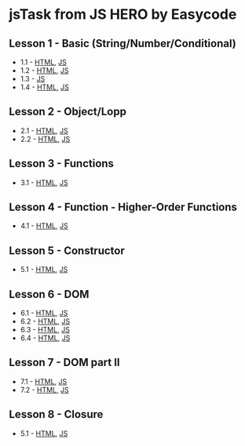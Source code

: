 # jsTask from JS HERO by Easycode

## Lesson 1 - Basic (String/Number/Conditional) <br>
* 1.1 - <a href="https://dmitriymk.github.io/jsTask/lesson-1/1.1-string.html">HTML</a>, <a href="https://github.com/DmitriyMK/jsTask/blob/master/lesson-1/1.1-string.js">JS</a> <br>
* 1.2 - <a href="https://dmitriymk.github.io/jsTask/lesson-1/1.2-math.html">HTML</a>, <a href="https://github.com/DmitriyMK/jsTask/blob/master/lesson-1/1.2-math.js">JS</a> <br> 
* 1.3 - <a href="https://github.com/DmitriyMK/jsTask/blob/master/lesson-1/2.1-typeConversion.js">JS</a><br> 
* 1.4 - <a href="https://dmitriymk.github.io/jsTask/lesson-1/2.2-conditional.html">HTML</a>, <a href="https://github.com/DmitriyMK/jsTask/blob/master/lesson-1/2.2.-conditional.js">JS</a> <br>

## Lesson 2 - Object/Lopp <br>
* 2.1 - <a href="https://dmitriymk.github.io/jsTask/lesson-2/2.1-objects.html">HTML</a>, <a href="https://github.com/DmitriyMK/jsTask/blob/master/lesson-2/2.1-objects.js">JS</a> <br>
* 2.2 - <a href="https://dmitriymk.github.io/jsTask/lesson-2/3.1-cycle.html">HTML</a>, <a href="https://github.com/DmitriyMK/jsTask/blob/master/lesson-2/3.1-cycle.js">JS</a> <br>

## Lesson 3 - Functions <br>
* 3.1 - <a href="https://dmitriymk.github.io/jsTask/lesson-3/function.html">HTML</a>, <a href="https://github.com/DmitriyMK/jsTask/blob/master/lesson-3/function.js">JS</a> <br>

## Lesson 4 - Function - Higher-Order Functions <br>
* 4.1 - <a href="https://dmitriymk.github.io/jsTask/lesson-4/function.html">HTML</a>, <a href="https://github.com/DmitriyMK/jsTask/blob/master/lesson-4/function.js">JS</a> <br>

## Lesson 5 - Constructor<br>
* 5.1 - <a href="https://dmitriymk.github.io/jsTask/lesson-5/index.html">HTML</a>, <a href="https://github.com/DmitriyMK/jsTask/blob/master/lesson-5/constructor.js">JS</a> <br>

## Lesson 6 - DOM<br>
* 6.1 - <a href="https://dmitriymk.github.io/jsTask/lesson-6/dom.html">HTML</a>, <a href="https://github.com/DmitriyMK/jsTask/blob/master/lesson-6/dom.js">JS</a> <br>
* 6.2 - <a href="https://dmitriymk.github.io/jsTask/lesson-6/dom2.html">HTML</a>, <a href="https://github.com/DmitriyMK/jsTask/blob/master/lesson-6/dom2.js">JS</a> <br>
* 6.3 - <a href="https://dmitriymk.github.io/jsTask/lesson-6/formValidate.html">HTML</a>, <a href="https://github.com/DmitriyMK/jsTask/blob/master/lesson-5/constructor.js">JS</a> <br>
* 6.4 - <a href="https://dmitriymk.github.io/jsTask/lesson-6/formValidate.js">HTML</a>, <a href="https://github.com/DmitriyMK/jsTask/blob/master/lesson-6/formValidate.js">JS</a> <br>

## Lesson 7 - DOM part II<br>
* 7.1 - <a href="https://dmitriymk.github.io/jsTask/lesson-7/index.html">HTML</a>, <a href="https://github.com/DmitriyMK/jsTask/blob/master/lesson-7/app.js">JS</a> <br>
* 7.2 - <a href="https://dmitriymk.github.io/jsTask/lesson-7/app-bonus.html">HTML</a>, <a href="https://github.com/DmitriyMK/jsTask/blob/master/lesson-7/app-bonus.js">JS</a> <br>

## Lesson 8 - Closure<br>
* 5.1 - <a href="https://dmitriymk.github.io/jsTask/lesson-8/index.html">HTML</a>, <a href="https://github.com/DmitriyMK/jsTask/blob/master/lesson-8/app.js">JS</a> <br>
